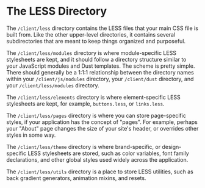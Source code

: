 # The LESS Directory

The `/client/less` directory contains the LESS files that your main CSS file is built from. Like the other upper-level directories, it contains several subdirectories that are meant to keep things organized and purposeful.

The `/client/less/modules` directory is where module-specific LESS stylesheets are kept, and it should follow a directory structure similar to your JavaScript modules and Dust templates. The scheme is pretty simple. There should generally be a 1:1:1 relationship between the directory names within your `/client/js/modules` directory, your `/client/dust` directory, and your `/client/less/modules` directory.

The `/client/less/elements` directory is where element-specific LESS stylesheets are kept, for example, `buttons.less`, or `links.less`.

The `/client/less/pages` directory is where you can store page-specific styles, if your application has the concept of "pages". For example, perhaps your "About" page changes the size of your site's header, or overrides other styles in some way.

The `/client/less/theme` directory is where brand-specific, or design-specific LESS stylesheets are stored, such as color variables, font family declarations, and other global styles used widely across the application.

The `/client/less/utils` directory is a place to store LESS utilities, such as back gradient generators, animation mixins, and resets.
